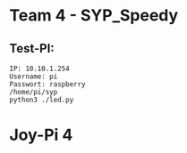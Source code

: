 # Team 4 - SYP_Speedy

## Test-PI:
    IP: 10.10.1.254
    Username: pi
    Passwort: raspberry
    /home/pi/syp
    python3 ./led.py
  
# Joy-Pi 4
